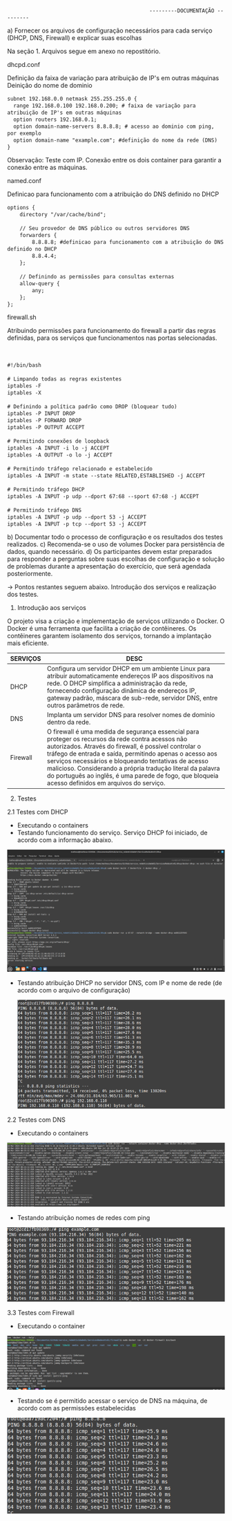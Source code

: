 
                                                  ---------DOCUMENTAÇÃO ---------




a) Fornecer os arquivos de configuração necessários para cada serviço (DHCP, DNS, Firewall) e explicar suas escolhas 

Na seção 1. Arquivos segue em anexo no repostitório. 

dhcpd.conf

Definição da faixa de variação para atribuição de IP's em outras máquinas
Deinição do nome de dominio



```
subnet 192.168.0.0 netmask 255.255.255.0 {
  range 192.168.0.100 192.168.0.200; # faixa de variação para atribuição de IP's em outras máquinas
  option routers 192.168.0.1;
  option domain-name-servers 8.8.8.8; # acesso ao dominio com ping, por exemplo
  option domain-name "example.com"; #definição do nome da rede (DNS) 
}
```

Observação: Teste com IP. Conexão entre os dois container para garantir a conexão entre as máquinas. 


named.conf

Definicao para funcionamento com a atribuição do DNS definido no DHCP

```
options {
    directory "/var/cache/bind";

    // Seu provedor de DNS público ou outros servidores DNS
    forwarders {
        8.8.8.8; #definicao para funcionamento com a atribuição do DNS definido no DHCP
        8.8.4.4;
    };

    // Definindo as permissões para consultas externas
    allow-query {
        any;
    };
};
```


firewall.sh

Atribuindo permissões para funcionamento do firewall a partir das regras definidas, para os serviços que funcionamentos nas portas selecionadas.


```


#!/bin/bash

# Limpando todas as regras existentes
iptables -F
iptables -X

# Definindo a política padrão como DROP (bloquear tudo)
iptables -P INPUT DROP
iptables -P FORWARD DROP
iptables -P OUTPUT ACCEPT

# Permitindo conexões de loopback
iptables -A INPUT -i lo -j ACCEPT
iptables -A OUTPUT -o lo -j ACCEPT

# Permitindo tráfego relacionado e estabelecido
iptables -A INPUT -m state --state RELATED,ESTABLISHED -j ACCEPT

# Permitindo tráfego DHCP
iptables -A INPUT -p udp --dport 67:68 --sport 67:68 -j ACCEPT

# Permitindo tráfego DNS
iptables -A INPUT -p udp --dport 53 -j ACCEPT
iptables -A INPUT -p tcp --dport 53 -j ACCEPT

```


b) Documentar todo o processo de configuração e os resultados dos testes realizados.
c) Recomenda-se o uso de volumes Docker para persistência de dados, quando necessário.
d) Os participantes devem estar preparados para responder a perguntas sobre suas escolhas de configuração e solução de problemas durante a apresentação do exercício, que será agendada posteriormente.

-> Pontos restantes seguem abaixo. Introdução dos serviços e realização dos testes. 





1. Introdução aos serviços

O projeto visa a criação e implementação de serviços utilizando o Docker. O Docker é uma ferramenta que facilita a criação de contêineres. Os contêineres garantem  isolamento dos serviços, tornando a implantação mais eficiente. 

| SERVIÇOS | DESC |
| ------------- | ------------- |
| DHCP | Configura um servidor DHCP em um ambiente Linux para atribuir automaticamente endereços IP aos dispositivos na rede. O DHCP simplifica a administração da rede, fornecendo configuração dinâmica de endereços IP, gateway padrão, máscara de sub-rede, servidor DNS, entre outros parâmetros de rede. |
| DNS  |Implanta um servidor DNS para resolver nomes de domínio dentro da rede.  |
| Firewall| O firewall é uma medida de segurança essencial para proteger os recursos da rede contra acessos não autorizados. Através do firewall, é possível controlar o tráfego de entrada e saída, permitindo apenas o acesso aos serviços necessários e bloqueando tentativas de acesso malicioso. Considerando a própria tradução literal da palavra do português ao inglês, é uma parede de fogo, que bloqueia acesso definidos em arquivos do serviço.|


2. Testes

 2.1 Testes com DHCP

 - Executando o containers
 - Testando funcionamento do serviço. Serviço DHCP foi iniciado, de acordo com a informação abaixo.


  ![Texto Alternativo](dhcp.png)

   - Testando atribuição DHCP no servidor DNS, com IP e nome de rede (de acordo com o arquivo de configuração)

       ![Texto Alternativo](dns2.png)



  2.2 Testes com DNS

 - Executando o containers

  ![Texto Alternativo](dns.png)


  - Testando atribuição nomes de redes com ping

  ![Texto Alternativo](dns3.png)

  3.3 Testes com Firewall

 - Executando o container

  ![Texto Alternativo](firewall1.png)


  - Testando se é permitido acessar o serviço de DNS na máquina, de acordo com as permissões estabelecidas

  ![Texto Alternativo](firewall2.png)








